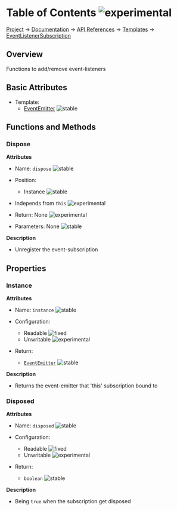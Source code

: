 # Table of Contents ![experimental]
[Project](https://github.com/ksxatompackages/quick-spawn) → [Documentation](../..) → [API References](..) → [Templates](.) → [EventListenerSubscription](./event-listener-subscription.md)

## Overview

Functions to add/remove event-listeners

## Basic Attributes

* Template:
  - [EventEmitter](./event-emitter) ![stable]

## Functions and Methods

### Dispose

**Attributes**

* Name: `dispose` ![stable]

* Position:
  - Instance ![stable]

* Independs from `this` ![experimental]

* Return: None ![experimental]

* Parameters: None ![stable]

**Description**

* Unregister the event-subscription

## Properties

### Instance

**Attributes**

* Name: `instance` ![stable]

* Configuration:
  - Readable ![fixed]
  - Unwritable ![experimental]

* Return:
  - [`EventEmitter`](./event-emitter.md) ![stable]

**Description**

* Returns the event-emitter that 'this' subscription bound to

### Disposed

**Attributes**

* Name: `disposed` ![stable]

* Configuration:
  - Readable ![fixed]
  - Unwritable ![experimental]

* Return:
  - `boolean` ![stable]

**Description**

* Being `true` when the subscription get disposed

[fixed]: https://cdn.rawgit.com/ksxatompackages/quick-spawn/images-v0.1.1/docs/images/badges/fixed.svg
[stable]: https://cdn.rawgit.com/ksxatompackages/quick-spawn/images-v0.1.1/docs/images/badges/stable.svg
[experimental]: https://cdn.rawgit.com/ksxatompackages/quick-spawn/images-v0.1.1/docs/images/badges/experimental.svg
[deprecated]: https://cdn.rawgit.com/ksxatompackages/quick-spawn/images-v0.1.1/docs/images/badges/deprecated.svg
